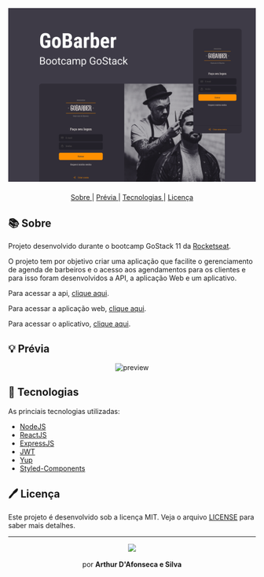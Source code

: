 <div align="center">
  <img alt="gobarber" src="./assets/capa.png" width="auto" heigth="auto"/>
</div>

<div align="center" style="margin: 20px;">


  <p align="center" >
    <a href="#-sobre"> Sobre </a> |
    <a href="#-prévia"> Prévia </a> |
    <a href="#-tecnologias"> Tecnologias </a> |
    <a href="#-licença"> Licença </a> 
  </p>

</div>

## 📚 Sobre

Projeto desenvolvido durante o bootcamp GoStack 11 da [Rocketseat](https://github.com/Rocketseat).

O projeto tem por objetivo criar uma aplicação que facilite o gerenciamento de agenda de barbeiros e o acesso aos agendamentos para os clientes e para isso foram desenvolvidos a API, a aplicação Web  e um aplicativo.

Para acessar a api, [clique aqui](https://github.com/thudf/gobarber-api). </br>

Para acessar a aplicação web, [clique aqui](https://github.com/thudf/gobarber-web). </br>

Para acessar o aplicativo, [clique aqui](https://github.com/thudf/gobarber-app).

## 💡 Prévia

<div align="center"> 
  <img src="https://media.giphy.com/media/dCcZxRtIGk67EzC66n/giphy.gif" alt="preview" width="350px" height="auto"/>
</div>

## 🚀 Tecnologias

As princiais tecnologias utilizadas:

- [NodeJS](https://nodejs.org/en/)
- [ReactJS](https://pt-br.reactjs.org/)
- [ExpressJS](https://expressjs.com/pt-br/)
- [JWT](https://jwt.io/)
- [Yup](https://github.com/jquense/yup)
- [Styled-Components](https://styled-components.com/)

## 🖊 Licença

Este projeto é desenvolvido sob a licença MIT. Veja o arquivo [LICENSE](LICENSE) para saber mais detalhes.

---

<div align="center">
  <img src="https://media.giphy.com/media/26n7b7PjSOZJwVCmY/giphy.gif" width="40px">
  <p>por <strong> Arthur D'Afonseca e Silva</strong> </p>
</div>
